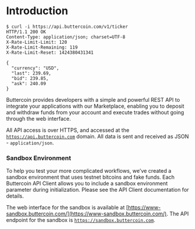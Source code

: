 # Introduction

```shell
$ curl -i https://api.buttercoin.com/v1/ticker
HTTP/1.1 200 OK
Content-Type: application/json; charset=UTF-8
X-Rate-Limit-Limit: 120
X-Rate-Limit-Remaining: 119
X-Rate-Limit-Reset: 1424380431341

{
  "currency": "USD",
  "last": 239.69,
  "bid": 239.85,
  "ask": 240.09
}
```

Buttercoin provides developers with a simple and powerful REST API to integrate your applications with our Marketplace, enabling you to deposit and withdraw funds
from your account and execute trades without going through the web interface.

All API access is over HTTPS, and accessed at the [`https://api.buttercoin.com`](https://api.buttercoin.com) domain. All data is sent and received as
JSON - `application/json`.

### Sandbox Environment

To help you test your more complicated workflows, we’ve created a sandbox environment that uses testnet bitcoins and fake funds.
Each Buttercoin API Client allows you to include a sandbox environment parameter during initialization. Please see the API Client
documentation for details.

The web interface for the sandbox is available at [https://www-sandbox.buttercoin.com/](https://www-sandbox.buttercoin.com/).
The API endpoint for the sandbox is [`https://sandbox.buttercoin.com`](https://sandbox.buttercoin.com).